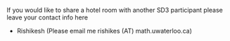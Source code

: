 If you would like to share a hotel room with another SD3 participant please leave your contact info here

 * Rishikesh (Please email me rishikes (AT) math.uwaterloo.ca)

